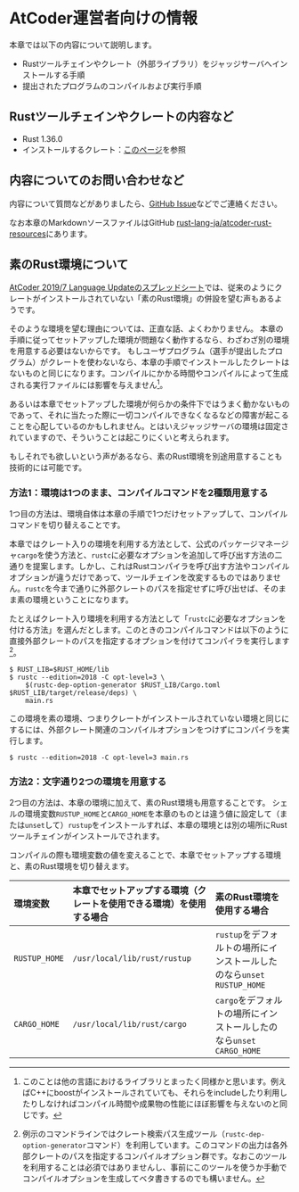 <!-- -*- coding:utf-8-unix -*- -->

# AtCoder運営者向けの情報

本章では以下の内容について説明します。

- Rustツールチェインやクレート（外部ライブラリ）をジャッジサーバへインストールする手順
- 提出されたプログラムのコンパイルおよび実行手順


## Rustツールチェインやクレートの内容など

- Rust 1.36.0
- インストールするクレート：[このページ][crates-2019]を参照

[crates-2019]: https://github.com/rust-lang-ja/atcoder-rust-resources/wiki/Crates-2019


## 内容についてのお問い合わせなど

内容について質問などがありましたら、[GitHub Issue][gh-issue]などでご連絡ください。

なお本章のMarkdownソースファイルはGitHub [rust-lang-ja/atcoder-rust-resources][gh]にあります。

[gh-issue]: https://github.com/rust-lang-ja/atcoder-rust-resources/issues
[gh]: https://github.com/rust-lang-ja/atcoder-rust-resources


## 素のRust環境について

[AtCoder 2019/7 Language Updateのスプレッドシート][spreadsheet]では、従来のようにクレートがインストールされていない「素のRust環境」の併設を望む声もあるようです。

[spreadsheet]: https://docs.google.com/spreadsheets/d/1PmsqufkF3wjKN6g1L0STS80yP4a6u-VdGiEv5uOHe0M/edit

そのような環境を望む理由については、正直な話、よくわかりません。
本章の手順に従ってセットアップした環境が問題なく動作するなら、わざわざ別の環境を用意する必要はないからです。
もしユーザプログラム（選手が提出したプログラム）がクレートを使わないなら、本章の手順でインストールしたクレートはないものと同じになります。コンパイルにかかる時間やコンパイルによって生成される実行ファイルには影響を与えません[^crate-makes-no-trouble]。

あるいは本章でセットアップした環境が何らかの条件下ではうまく動かないものであって、それに当たった際に一切コンパイルできなくなるなどの障害が起こることを心配しているのかもしれません。とはいえジャッジサーバの環境は固定されていますので、そういうことは起こりにくいと考えられます。

もしそれでも欲しいという声があるなら、素のRust環境を別途用意することも技術的には可能です。

[^crate-makes-no-trouble]: このことは他の言語におけるライブラリとまったく同様かと思います。例えばC++にboostがインストールされていても、それらをincludeしたり利用したりしなければコンパイル時間や成果物の性能にほぼ影響を与えないのと同じです。


### 方法1：環境は1つのまま、コンパイルコマンドを2種類用意する

1つ目の方法は、環境自体は本章の手順で1つだけセットアップして、コンパイルコマンドを切り替えることです。

本章ではクレート入りの環境を利用する方法として、公式のパッケージマネージャ`cargo`を使う方法と、`rustc`に必要なオプションを追加して呼び出す方法の二通りを提案します。しかし、これはRustコンパイラを呼び出す方法やコンパイルオプションが違うだけであって、ツールチェインを改変するものではありません。`rustc`を今まで通りに外部クレートのパスを指定せずに呼び出せば、そのまま素の環境ということになります。

たとえばクレート入り環境を利用する方法として「`rustc`に必要なオプションを付ける方法」を選んだとします。このときのコンパイルコマンドは以下のように直接外部クレートのパスを指定するオプションを付けてコンパイラを実行します[^dep-option-generator]。

```console
$ RUST_LIB=$RUST_HOME/lib
$ rustc --edition=2018 -C opt-level=3 \
    $(rustc-dep-option-generator $RUST_LIB/Cargo.toml $RUST_LIB/target/release/deps) \
    main.rs
```

この環境を素の環境、つまりクレートがインストールされていない環境と同じにするには、外部クレート関連のコンパイルオプションをつけずにコンパイラを実行します。

```console
$ rustc --edition=2018 -C opt-level=3 main.rs
```

[^dep-option-generator]: 例示のコマンドラインではクレート検索パス生成ツール（`rustc-dep-option-generator`コマンド）を利用しています。このコマンドの出力は各外部クレートのパスを指定するコンパイルオプション群です。なおこのツールを利用することは必須ではありませんし、事前にこのツールを使うか手動でコンパイルオプションを生成してベタ書きするのでも構いません。


### 方法2：文字通り2つの環境を用意する

2つ目の方法は、本章の環境に加えて、素のRust環境も用意することです。
シェルの環境変数`RUSTUP_HOME`と`CARGO_HOME`を本章のものとは違う値に設定して（または`unset`して）`rustup`をインストールすれば、本章の環境とは別の場所にRustツールチェインがインストールでされます。

コンパイルの際も環境変数の値を変えることで、本章でセットアップする環境と、素のRust環境を切り替えます。

| 環境変数 | 本章でセットアップする環境（クレートを使用できる環境）を使用する場合 | 素のRust環境を使用する場合 |
|:--|:--|:--|
| `RUSTUP_HOME` | `/usr/local/lib/rust/rustup` | `rustup`をデフォルトの場所にインストールしたのなら`unset RUSTUP_HOME` |
| `CARGO_HOME` |`/usr/local/lib/rust/cargo` | `cargo`をデフォルトの場所にインストールしたのなら`unset CARGO_HOME` |
